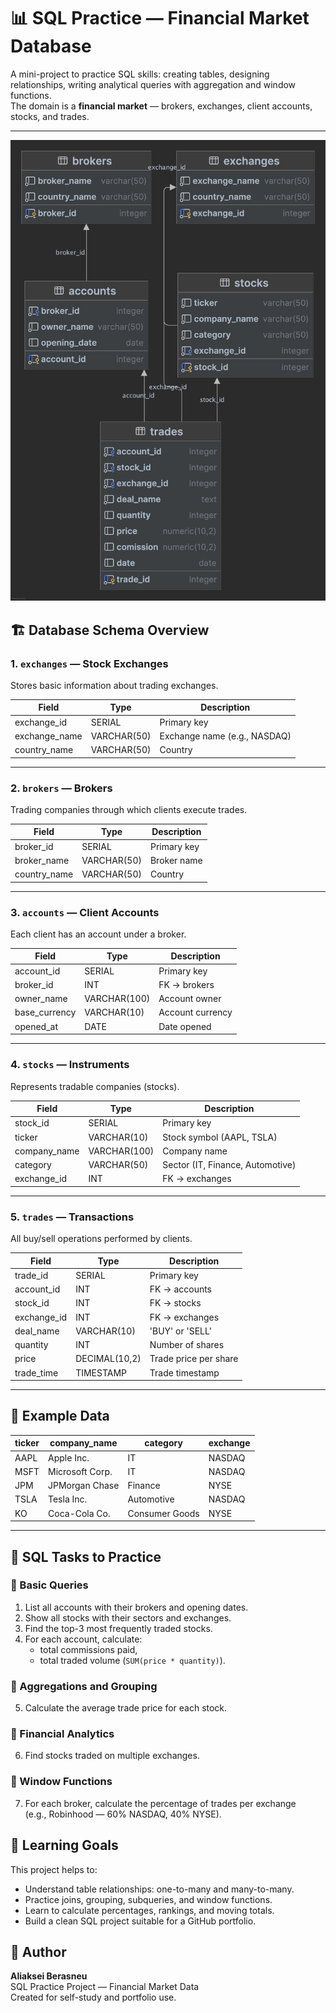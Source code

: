# 📊 SQL Practice — Financial Market Database

A mini-project to practice SQL skills: creating tables, designing relationships, writing analytical queries with aggregation and window functions.  
The domain is a **financial market** — brokers, exchanges, client accounts, stocks, and trades.

---

![diagram.jpg](images/diagram.jpg)


## 🏗️ Database Schema Overview

### 1. `exchanges` — Stock Exchanges  
Stores basic information about trading exchanges.

| Field | Type | Description |
|--------|------|-------------|
| exchange_id | SERIAL | Primary key |
| exchange_name | VARCHAR(50) | Exchange name (e.g., NASDAQ) |
| country_name | VARCHAR(50) | Country |

---

### 2. `brokers` — Brokers  
Trading companies through which clients execute trades.

| Field | Type | Description |
|--------|------|-------------|
| broker_id | SERIAL | Primary key |
| broker_name | VARCHAR(50) | Broker name |
| country_name | VARCHAR(50) | Country |

---

### 3. `accounts` — Client Accounts  
Each client has an account under a broker.

| Field | Type | Description |
|--------|------|-------------|
| account_id | SERIAL | Primary key |
| broker_id | INT | FK → brokers |
| owner_name | VARCHAR(100) | Account owner |
| base_currency | VARCHAR(10) | Account currency |
| opened_at | DATE | Date opened |

---

### 4. `stocks` — Instruments  
Represents tradable companies (stocks).

| Field | Type | Description |
|--------|------|-------------|
| stock_id | SERIAL | Primary key |
| ticker | VARCHAR(10) | Stock symbol (AAPL, TSLA) |
| company_name | VARCHAR(100) | Company name |
| category | VARCHAR(50) | Sector (IT, Finance, Automotive) |
| exchange_id | INT | FK → exchanges |

---

### 5. `trades` — Transactions  
All buy/sell operations performed by clients.

| Field | Type | Description |
|--------|------|-------------|
| trade_id | SERIAL | Primary key |
| account_id | INT | FK → accounts |
| stock_id | INT | FK → stocks |
| exchange_id | INT | FK → exchanges |
| deal_name | VARCHAR(10) | 'BUY' or 'SELL' |
| quantity | INT | Number of shares |
| price | DECIMAL(10,2) | Trade price per share |
| trade_time | TIMESTAMP | Trade timestamp |

---

## 💾 Example Data

| ticker | company_name | category | exchange |
|--------|---------------|-----------|-----------|
| AAPL | Apple Inc. | IT | NASDAQ |
| MSFT | Microsoft Corp. | IT | NASDAQ |
| JPM | JPMorgan Chase | Finance | NYSE |
| TSLA | Tesla Inc. | Automotive | NASDAQ |
| KO | Coca-Cola Co. | Consumer Goods | NYSE |

---

## 🧠 SQL Tasks to Practice

### 🔸 Basic Queries
1. List all accounts with their brokers and opening dates.  
2. Show all stocks with their sectors and exchanges.  
3. Find the top-3 most frequently traded stocks.  
4. For each account, calculate:  
   - total commissions paid,  
   - total traded volume (`SUM(price * quantity)`).

### 🔸 Aggregations and Grouping
5. Calculate the average trade price for each stock.

### 🔸 Financial Analytics
6. Find stocks traded on multiple exchanges.

### 🔸 Window Functions
7. For each broker, calculate the percentage of trades per exchange  
   (e.g., Robinhood — 60% NASDAQ, 40% NYSE).  

## 🎯 Learning Goals

This project helps to:
- Understand table relationships: one-to-many and many-to-many.  
- Practice joins, grouping, subqueries, and window functions.  
- Learn to calculate percentages, rankings, and moving totals.  
- Build a clean SQL project suitable for a GitHub portfolio.


## 🧱 Author
**Aliaksei Berasneu**  
SQL Practice Project — Financial Market Data  
Created for self-study and portfolio use.
